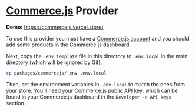 # [Commerce.js](https://commercejs.com/) Provider

**Demo:** https://commercejs.vercel.store/

To use this provider you must have a [Commerce.js account](https://commercejs.com/) and you should add some products in the Commerce.js dashboard.

Next, copy the `.env.template` file in this directory to `.env.local` in the main directory (which will be ignored by Git):

```bash
cp packages/commercejs/.env .env.local
```

Then, set the environment variables in `.env.local` to match the ones from your store. You'll need your Commerce.js public API key, which can be found in your Commerce.js dashboard in the `Developer -> API keys` section.
